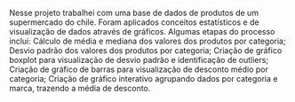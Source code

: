 Nesse projeto trabalhei com uma base de dados de produtos de um supermercado do chile. Foram aplicados conceitos estatísticos e de visualização de dados 
através de gráficos. Algumas etapas do processo inclui:
Cálculo de média e mediana dos valores dos produtos por categoria;
Desvio padrão dos valores dos produtos por categoria;
Criação de gráfico boxplot para visualização de desvio padrão e identificação de outliers;
Criação de gráfico de barras para visualização de desconto médio por categoria;
Criação de gráfico interativo agrupando dados por categoria e marca, trazendo a média de desconto.
